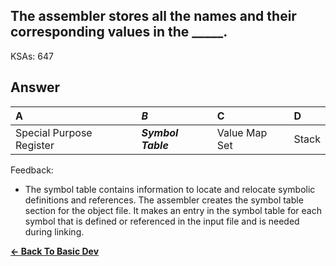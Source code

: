 ## The assembler stores all the names and their corresponding values in the _____.

KSAs: 647

## Answer
| A | ***B*** | C | D |
| :--- | :--- | :--- | :--- |
| Special Purpose Register | ***Symbol Table*** | Value Map Set | Stack |


Feedback:

- The symbol table contains information to locate and relocate symbolic definitions and references. The assembler creates the symbol table section for the object file. It makes an entry in the symbol table for each symbol that is defined or referenced in the input file and is needed during linking.

[**<- Back To Basic Dev**](../../../Basic_Dev.md)

